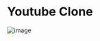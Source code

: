 # Youtube Clone

![image](https://github.com/MunDo12138/Youtube_Clone/assets/66548936/576f8ca5-59cd-41d3-bcf5-600f9d815bea)
